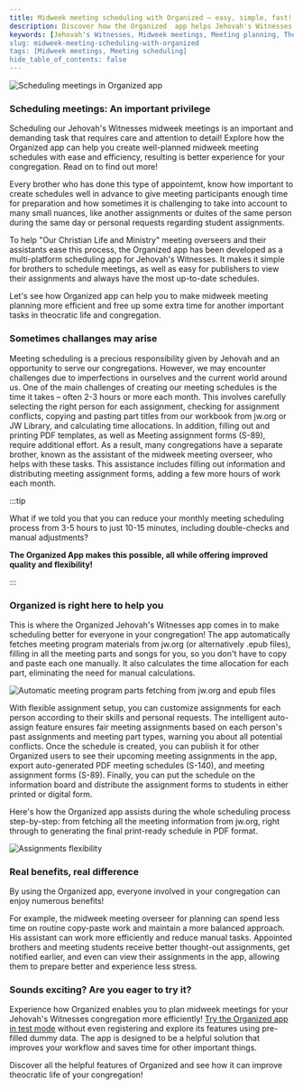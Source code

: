 ```yaml
---
title: Midweek meeting scheduling with Organized – easy, simple, fast!
description: Discover how the Organized  app helps Jehovah's Witnesses congregations improve midweek meeting planning, saving time and reducing stress. All routine work is automized, giving you more flexibility and free time.
keywords: [Jehovah's Witnesses, Midweek meetings, Meeting planning, Theocratic app, Organized app, Meeting cheduling, Automation, jw.org fetch, epub parser]
slug: midweek-meeting-scheduling-with-organized
tags: [Midweek meetings, Meeting scheduling]
hide_table_of_contents: false
---
```


![Scheduling meetings in Organized app](./images/scheduling.jpeg)

### Scheduling meetings: An important privilege

Scheduling our Jehovah's Witnesses midweek meetings is an important and demanding task that requires care and attention to detail! Explore how the Organized app can help you create well-planned midweek meeting schedules with ease and efficiency, resulting is better experience for your congregation. Read on to find out more!

<!-- truncate -->

Every brother who has done this type of appointemt, know how important to create schedules well in advance to give meeting participants enough time for preparation and how sometimes it is challenging to take into account to many small nuances, like another assignments or duites of the same person during the same day or personal requests regarding student assignments. 

To help "Our Christian Life and Ministry" meeting overseers and their assistants ease this process, the Organized app has been developed as a multi-platform scheduling app for Jehovah's Witnesses. It makes it simple for brothers to schedule meetings, as well as easy for publishers to view their assignments and always have the most up-to-date schedules. 

Let's see how Organized app can help you to make midweek meeting planning more efficient and free up some extra time for another important tasks in theocratic life and congregation.

### Sometimes challanges may arise

Meeting scheduling is a precious responsibility given by Jehovah and an opportunity to serve our congregations. However, we may encounter challenges due to imperfections in ourselves and the current world around us. One of the main challenges of creating our meeting schedules is the time it takes – often 2-3 hours or more each month. This involves carefully selecting the right person for each assignment, checking for assignment conflicts, copying and pasting part titles from our workbook from jw.org or JW Library, and calculating time allocations. In addition, filling out and printing PDF templates, as well as Meeting assignment forms (S-89), require additional effort. As a result, many congregations have a separate brother, known as the assistant of the midweek meeting overseer, who helps with these tasks. This assistance includes filling out information and distributing meeting assignment forms, adding a few more hours of work each month.

:::tip

What if we told you that you can reduce your monthly meeting scheduling process from 3-5 hours to just 10-15 minutes, including double-checks and manual adjustments?

**The Organized App makes this possible, all while offering improved quality and flexibility!**

:::

### Organized is right here to help you

This is where the Organized Jehovah's Witnesses app comes in to make scheduling better for everyone in your congregation! The app automatically fetches meeting program materials from jw.org (or alternatively .epub files), filling in all the meeting parts and songs for you, so you don't have to copy and paste each one manually. It also calculates the time allocation for each part, eliminating the need for manual calculations.

![Automatic meeting program parts fetching from jw.org and epub files](./images/jw.org-fetch-organized.gif)

With flexible assignment setup, you can customize assignments for each person according to their skills and personal requests. The intelligent auto-assign feature ensures fair meeting assignments based on each person's past assignments and meeting part types, warning you about all potential conflicts. Once the schedule is created, you can publish it for other Organized users to see their upcoming meeting assignments in the app, export auto-generated PDF meeting schedules (S-140), and meeting assignment forms (S-89). Finally, you can put the schedule on the information board and distribute the assignment forms to students in either printed or digital form.

Here's how the Organized app assists during the whole scheduling process step-by-step: from fetching all the meeting information from jw.org, right through to generating the final print-ready schedule in PDF format.

![Assignments flexibility](./images/assignments-flexibility.jpeg)

### Real benefits, real difference

By using the Organized app, everyone involved in your congregation can enjoy numerous benefits!

For example, the midweek meeting overseer for planning can spend less time on routine copy-paste work and maintain a more balanced approach. His assistant can work more efficiently and reduce manual tasks. Appointed brothers and meeting students receive better thought-out assignments, get notified earlier, and even can view their assignments in the app, allowing them to prepare better and experience less stress.

### Sounds exciting? Are you eager to try it?

Experience how Organized enables you to plan midweek meetings for your Jehovah's Witnesses congregation more efficiently! [Try the Organized app in test mode](https://test.organized-app.com/) without even registering and explore its features using pre-filled dummy data. The app is designed to be a helpful solution that improves your workflow and saves time for other important things. 

Discover all the helpful features of Organized and see how it can improve theocratic life of your congregation!

